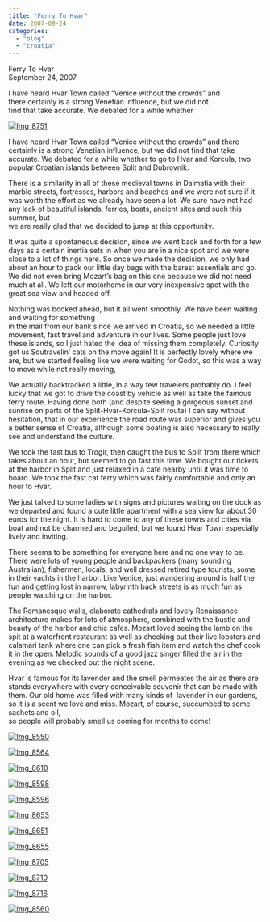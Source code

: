 ```yaml
---
title: "Ferry To Hvar"
date: 2007-09-24
categories: 
  - "blog"
  - "croatia"
---
```


Ferry To Hvar  
September 24, 2007

I have heard Hvar Town called “Venice without the crowds” and  
there certainly is a strong Venetian influence, but we did not  
find that take accurate. We debated for a while whether

<!--more-->

[![Img_8751](https://pub-ac94b3f306b24c0dba4238943c97f2e1.r2.dev/soultravelers3/images/2008/02/26/img_8751.png "Img_8751")](https://pub-ac94b3f306b24c0dba4238943c97f2e1.r2.dev/photos/uncategorized/2008/02/26/img_8751.png)

I have heard Hvar Town called “Venice without the crowds” and there certainly is a strong Venetian influence, but we did not find that take accurate. We debated for a while whether to go to Hvar and Korcula, two popular Croatian islands between Split and Dubrovnik.

There is a similarity in all of these medieval towns in Dalmatia with their marble streets, fortresses, harbors and beaches and we were not sure if it was worth the effort as we already have seen a lot. We sure have not had any lack of beautiful islands, ferries, boats, ancient sites and such this summer, but  
we are really glad that we decided to jump at this opportunity.

It was quite a spontaneous decision, since we went back and forth for a few days as a certain inertia sets in when you are in a nice spot and we were close to a lot of things here. So once we made the decision, we only had about an hour to pack our little day bags with the barest essentials and go. We did not even bring Mozart’s bag on this one because we did not need much at all. We left our motorhome in our very inexpensive spot with the great sea view and headed off.

Nothing was booked ahead, but it all went smoothly. We have been waiting and waiting for something  
in the mail from our bank since we arrived in Croatia, so we needed a little movement, fast travel and adventure in our lives. Some people just love these islands, so I just hated the idea of missing them completely. Curiosity got us Soutravelin’ cats on the move again! It is perfectly lovely where we are, but we started feeling like we were waiting for Godot, so this was a way to move while not really moving,

We actually backtracked a little, in a way few travelers probably do. I feel lucky that we got to drive the coast by vehicle as well as take the famous ferry route. Having done both (and despite seeing a gorgeous sunset and sunrise on parts of the Split-Hvar-Korcula-Split route) I can say without hesitation, that in our experience the road route was superior and gives you a better sense of Croatia, although some boating is also necessary to really see and understand the culture.

We took the fast bus to Trogir, then caught the bus to Split from there which takes about an hour, but seemed to go fast this time. We bought our tickets at the harbor in Split and just relaxed in a cafe nearby until it was time to board. We took the fast cat ferry which was fairly comfortable and only an hour to Hvar.

We just talked to some ladies with signs and pictures waiting on the dock as we departed and found a cute little apartment with a sea view for about 30 euros for the night. It is hard to come to any of these towns and cities via boat and not be charmed and beguiled, but we found Hvar Town especially lively and inviting.

There seems to be something for everyone here and no one way to be. There were lots of young people and backpackers (many sounding Australian), fishermen, locals, and well dressed retired type tourists, some in their yachts in the harbor. Like Venice, just wandering around is half the fun and getting lost in narrow, labyrinth back streets is as much fun as people watching on the harbor.

The Romanesque walls, elaborate cathedrals and lovely Renaissance architecture makes for lots of atmosphere, combined with the bustle and beauty of the harbor and chic cafes. Mozart loved seeing the lamb on the spit at a waterfront restaurant as well as checking out their live lobsters and calamari tank where one can pick a fresh fish item and watch the chef cook it in the open. Melodic sounds of a good jazz singer filled the air in the evening as we checked out the night scene.

Hvar is famous for its lavender and the smell permeates the air as there are stands everywhere with every conceivable souvenir that can be made with them. Our old home was filled with many kinds of  lavender in our gardens, so it is a scent we love and miss. Mozart, of course, succumbed to some sachets and oil,  
so people will probably smell us coming for months to come!

[![Img_8550](https://pub-ac94b3f306b24c0dba4238943c97f2e1.r2.dev/soultravelers3/images/2008/02/26/img_8550.png "Img_8550")](https://pub-ac94b3f306b24c0dba4238943c97f2e1.r2.dev/photos/uncategorized/2008/02/26/img_8550.png)

[![Img_8564](https://pub-ac94b3f306b24c0dba4238943c97f2e1.r2.dev/soultravelers3/images/2008/02/26/img_8564.png "Img_8564")](https://pub-ac94b3f306b24c0dba4238943c97f2e1.r2.dev/photos/uncategorized/2008/02/26/img_8564.png)

[![Img_8610](https://pub-ac94b3f306b24c0dba4238943c97f2e1.r2.dev/soultravelers3/images/2008/02/26/img_8610.png "Img_8610")](https://pub-ac94b3f306b24c0dba4238943c97f2e1.r2.dev/photos/uncategorized/2008/02/26/img_8610.png)

[![Img_8598](https://pub-ac94b3f306b24c0dba4238943c97f2e1.r2.dev/soultravelers3/images/2008/02/26/img_8598.png "Img_8598")](https://pub-ac94b3f306b24c0dba4238943c97f2e1.r2.dev/photos/uncategorized/2008/02/26/img_8598.png)

[![Img_8596](https://pub-ac94b3f306b24c0dba4238943c97f2e1.r2.dev/soultravelers3/images/2008/02/26/img_8596.png "Img_8596")](https://pub-ac94b3f306b24c0dba4238943c97f2e1.r2.dev/photos/uncategorized/2008/02/26/img_8596.png)

[![Img_8653](https://pub-ac94b3f306b24c0dba4238943c97f2e1.r2.dev/soultravelers3/images/2008/02/26/img_8653.png "Img_8653")](https://pub-ac94b3f306b24c0dba4238943c97f2e1.r2.dev/photos/uncategorized/2008/02/26/img_8653.png)

[![Img_8651](https://pub-ac94b3f306b24c0dba4238943c97f2e1.r2.dev/soultravelers3/images/2008/02/26/img_8651.png "Img_8651")](https://pub-ac94b3f306b24c0dba4238943c97f2e1.r2.dev/photos/uncategorized/2008/02/26/img_8651.png)

[![Img_8655](https://pub-ac94b3f306b24c0dba4238943c97f2e1.r2.dev/soultravelers3/images/2008/02/26/img_8655.png "Img_8655")](https://pub-ac94b3f306b24c0dba4238943c97f2e1.r2.dev/photos/uncategorized/2008/02/26/img_8655.png)

[![Img_8705](https://pub-ac94b3f306b24c0dba4238943c97f2e1.r2.dev/soultravelers3/images/2008/02/26/img_8705.png "Img_8705")](https://pub-ac94b3f306b24c0dba4238943c97f2e1.r2.dev/photos/uncategorized/2008/02/26/img_8705.png)

[![Img_8710](https://pub-ac94b3f306b24c0dba4238943c97f2e1.r2.dev/soultravelers3/images/2008/02/26/img_8710.png "Img_8710")](https://pub-ac94b3f306b24c0dba4238943c97f2e1.r2.dev/photos/uncategorized/2008/02/26/img_8710.png)

[![Img_8716](https://pub-ac94b3f306b24c0dba4238943c97f2e1.r2.dev/soultravelers3/images/2008/02/26/img_8716.png "Img_8716")](https://pub-ac94b3f306b24c0dba4238943c97f2e1.r2.dev/photos/uncategorized/2008/02/26/img_8716.png)

[![Img_8560](https://pub-ac94b3f306b24c0dba4238943c97f2e1.r2.dev/soultravelers3/images/2008/02/26/img_8560.png "Img_8560")](https://pub-ac94b3f306b24c0dba4238943c97f2e1.r2.dev/photos/uncategorized/2008/02/26/img_8560.png)
